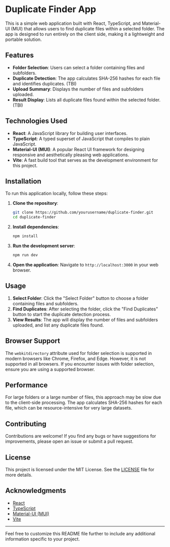 # Duplicate Finder App

This is a simple web application built with React, TypeScript, and Material-UI (MUI) that allows users to find duplicate files within a selected folder. The app is designed to run entirely on the client side, making it a lightweight and portable solution.

## Features

- **Folder Selection**: Users can select a folder containing files and subfolders.
- **Duplicate Detection**: The app calculates SHA-256 hashes for each file and identifies duplicates. (TBI)
- **Upload Summary**: Displays the number of files and subfolders uploaded.
- **Result Display**: Lists all duplicate files found within the selected folder. (TBI)

## Technologies Used

- **React**: A JavaScript library for building user interfaces.
- **TypeScript**: A typed superset of JavaScript that compiles to plain JavaScript.
- **Material-UI (MUI)**: A popular React UI framework for designing responsive and aesthetically pleasing web applications.
- **Vite**: A fast build tool that serves as the development environment for this project.

## Installation

To run this application locally, follow these steps:

1. **Clone the repository**:
   ```bash
   git clone https://github.com/yourusername/duplicate-finder.git
   cd duplicate-finder
   ```

2. **Install dependencies**:
   ```bash
   npm install
   ```

3. **Run the development server**:
   ```bash
   npm run dev
   ```

4. **Open the application**:
   Navigate to `http://localhost:3000` in your web browser.

## Usage

1. **Select Folder**: Click the "Select Folder" button to choose a folder containing files and subfolders.
2. **Find Duplicates**: After selecting the folder, click the "Find Duplicates" button to start the duplicate detection process.
3. **View Results**: The app will display the number of files and subfolders uploaded, and list any duplicate files found.

## Browser Support

The `webkitdirectory` attribute used for folder selection is supported in modern browsers like Chrome, Firefox, and Edge. However, it is not supported in all browsers. If you encounter issues with folder selection, ensure you are using a supported browser.

## Performance

For large folders or a large number of files, this approach may be slow due to the client-side processing. The app calculates SHA-256 hashes for each file, which can be resource-intensive for very large datasets.

## Contributing

Contributions are welcome! If you find any bugs or have suggestions for improvements, please open an issue or submit a pull request.

## License

This project is licensed under the MIT License. See the [LICENSE](LICENSE) file for more details.

## Acknowledgments

- [React](https://reactjs.org/)
- [TypeScript](https://www.typescriptlang.org/)
- [Material-UI (MUI)](https://mui.com/)
- [Vite](https://vitejs.dev/)

---

Feel free to customize this README file further to include any additional information specific to your project.